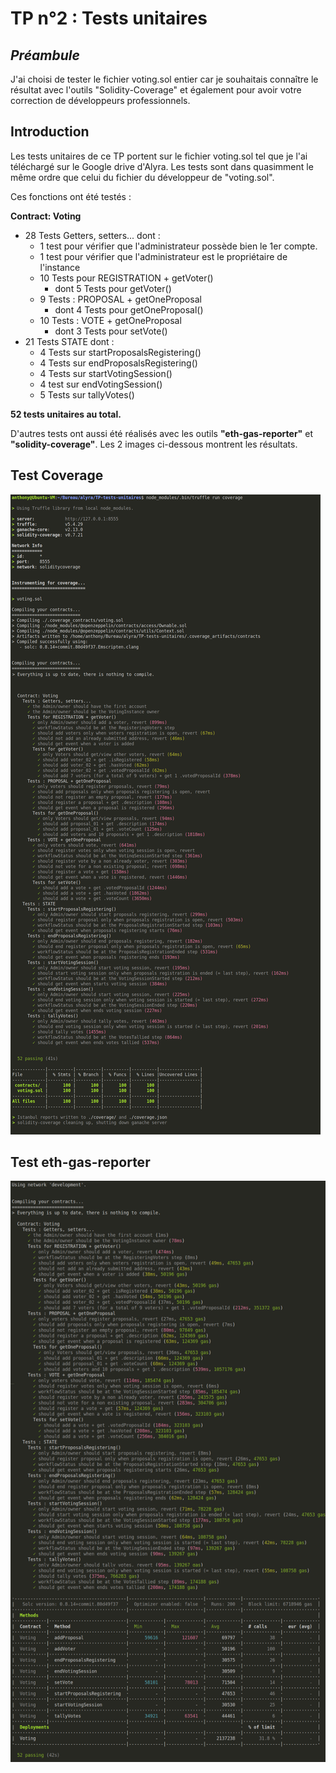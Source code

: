 # TP n°2 : Tests unitaires

## _Préambule_

J'ai choisi de tester le fichier voting.sol entier car je souhaitais connaître le résultat avec l'outils "Solidity-Coverage" et également pour avoir votre correction de développeurs professionnels.

## Introduction

Les tests unitaires de ce TP portent sur le fichier voting.sol tel que je l'ai téléchargé sur le Google drive d'Alyra.
Les tests sont dans quasimment le même ordre que celui du fichier du développeur de "voting.sol".

Ces fonctions ont été testés :

**Contract: Voting**

- 28 Tests Getters, setters... dont :
  - 1 test pour vérifier que l'administrateur possède bien le 1er compte.
  - 1 test pour vérifier que l'administrateur est le propriétaire de l'instance
  - 10 Tests pour REGISTRATION + getVoter()
    - dont 5 Tests pour getVoter()
  - 9 Tests : PROPOSAL + getOneProposal
    - dont 4 Tests pour getOneProposal()
  - 10 Tests : VOTE + getOneProposal
    - dont 3 Tests pour setVote()
- 21 Tests STATE dont :
  - 4 Tests sur startProposalsRegistering()
  - 4 Tests sur endProposalsRegistering()
  - 4 Tests sur startVotingSession()
  - 4 test sur endVotingSession()
  - 5 Tests sur tallyVotes()

**52 tests unitaires au total.**

D'autres tests ont aussi été réalisés avec les outils **"eth-gas-reporter"** et **"solidity-coverage"**.
Les 2 images ci-dessous montrent les résultats.

## Test Coverage

![Test Coverage](all-coverage.png)

## Test eth-gas-reporter

![Tests unitaires avec eth-gas-reporter activé](all-eth-gas.png)
